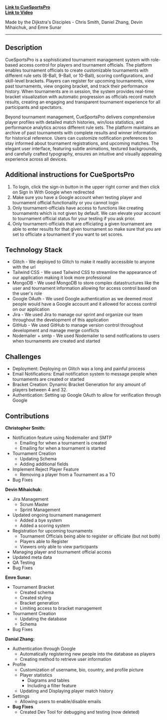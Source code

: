 **[Link to CueSportsPro](https://cuesportspro.glitch.me/)**   
**[Link to Video](https://youtu.be/M91rP8Emqtc)**

Made by the Dijkstra's Disciples - Chris Smith, Daniel Zhang, Devin Mihaichuk, and Emre Sunar

---
**Description**
-

   CueSportsPro is a sophisticated tournament management system with role-based access control for players and 
tournament officials. The platform enables tournament officials to create customizable tournaments 
with different rule sets (8-Ball, 9-Ball, or 10-Ball), scoring configurations, and skill-level brackets. Players 
can register for upcoming tournaments, view past tournaments, view ongoing bracket, and track their performance history. When 
tournaments are in session, the system provides real-time bracket visualization with automatic progression 
as officials record match results, creating an engaging and transparent tournament experience for all participants
and spectators.

   Beyond tournament management, CueSportsPro delivers comprehensive player profiles with detailed match histories, 
win/loss statistics, and performance analytics across different rule sets. The platform maintains an archive of past 
tournaments with complete results and winner information for historical reference. Users can customize notification 
preferences to stay informed about tournament registrations, and upcoming matches. The elegant user interface, 
featuring subtle animations, textured backgrounds, and carefully crafted typography, ensures an intuitive and visually 
appealing experience across all devices.

**Additional instructions for CueSportsPro**
-
1. To login, click the sign-in button in the upper right corner and then click on Sign In With Google when redirected
2. Make sure you have a Google account when testing player and tournament official functionality or you cannot login
3. Only tournament-officials have access to functions like creating tournaments which is not given by default. We can elevate your account to tournament official status for your testing if you ask prior.
4. Only tournament-officials that are officiating a given tournament are able to enter results for that given tournament so make sure that you are set to officiate a tournament if you want to set scores.

**Technology Stack**
-
- Glitch - We deployed to Glitch to make it readily accessible to anyone with the url
- Tailwind CSS - We used Tailwind CSS to streamline the appearance of our application making it look more professional
- MongoDB - We used MongoDB to store complex datastructures like the user and tournament information allowing for access control based on the user's role
- Google OAuth - We used Google authentication as we deemed most people would have a Google account and it allowed for access control on our application
- Jira - We used Jira to manage our sprint and organize our team throughout the development of this application
- GitHub - We used GitHub to manage version control throughout development and manage merge conflicts
- Nodemailer + smtp - We used Nodemailer to send notifications to users when tournaments are created and started

**Challenges**
-
- Deployment: Deploying on Glitch was a long and painful process
- Email Notifications: Email notification system to message people when tournaments are created or started
- Bracket Creation: Dynamic Bracket Generation for any amount of players between 4 and 32.
- Authentication: Setting up Google OAuth to allow for verification through Google

**Contributions**
-
**Christopher Smith:**
- Notification feature using Nodemailer and SMTP
  - Emailing for when a tournament is created
  - Emailing for when a tournament is started
- Tournament Creation
  - Updating Schema
  - Adding additional fields
- Implement Reject Player Feature
  - Removing a player from a Tournament as a TO
- Bug Fixes

**Devin Mihaichuk:**
- Jira Management
  - Scrum Master
  - Sprint Management
- Updated ongoing tournament management
  - Added a bye system
  - Added a scoring system
- Registration for upcoming tournaments
  - Tournament Officials being able to register or officiate (but not both)
  - Players able to Register
  - Viewers only able to view participants
- Managing player and tournament official access
- Updated meta data
- QA Testing
- Bug Fixes

**Emre Sunar:**
- Tournament Bracket
  - Created schema
  - Created styling
  - Bracket generation
  - Limiting access to bracket management
- Tournament Creation
  - Updating the database
  - Schema
- Bug Fixes

**Danial Zhang:**
- Authentication through Google
  - Automatically registering new people into the database as players
  - Creating method to retrieve user information
- Profile
  - Customization of username, bio, country, and profile picture
  - Player statistics
    - Diagrams and tables
    - Including a filter feature
  - Updating and Displaying player match history
- Settings
  - Allowing users to enable/disable emails
- **Bug Fixes**
  - Created Dev Tool for debugging and testing (now deleted)
